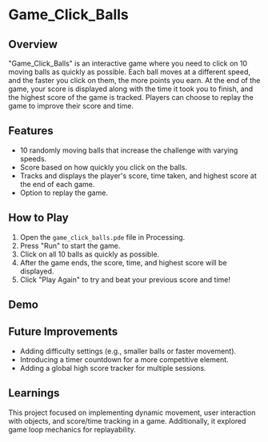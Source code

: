 # Game_Click_Balls

## Overview
"Game_Click_Balls" is an interactive game where you need to click on 10 moving balls as quickly as possible. Each ball moves at a different speed, and the faster you click on them, the more points you earn. At the end of the game, your score is displayed along with the time it took you to finish, and the highest score of the game is tracked. Players can choose to replay the game to improve their score and time.

## Features
- 10 randomly moving balls that increase the challenge with varying speeds.
- Score based on how quickly you click on the balls.
- Tracks and displays the player's score, time taken, and highest score at the end of each game.
- Option to replay the game.

## How to Play
1. Open the `game_click_balls.pde` file in Processing.
2. Press "Run" to start the game.
3. Click on all 10 balls as quickly as possible.
4. After the game ends, the score, time, and highest score will be displayed.
5. Click "Play Again" to try and beat your previous score and time!

## Demo


## Future Improvements
- Adding difficulty settings (e.g., smaller balls or faster movement).
- Introducing a timer countdown for a more competitive element.
- Adding a global high score tracker for multiple sessions.

## Learnings
This project focused on implementing dynamic movement, user interaction with objects, and score/time tracking in a game. Additionally, it explored game loop mechanics for replayability.
